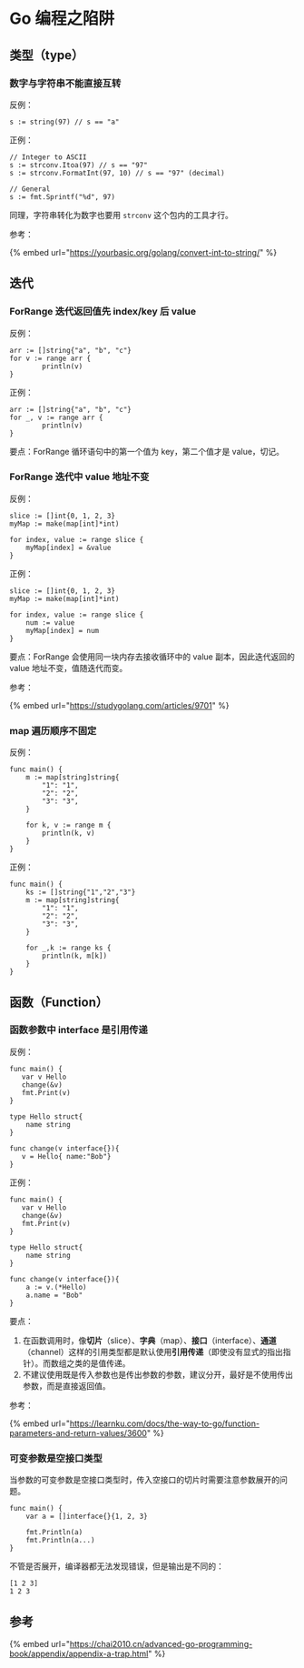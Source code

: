 # Go 编程之陷阱

## 类型（type）

### 数字与字符串不能直接互转

反例：

```text
s := string(97) // s == "a"
```

正例：

```text
// Integer to ASCII
s := strconv.Itoa(97) // s == "97"
s := strconv.FormatInt(97, 10) // s == "97" (decimal)

// General
s := fmt.Sprintf("%d", 97)
```

同理，字符串转化为数字也要用 `strconv` 这个包内的工具才行。

参考：

{% embed url="https://yourbasic.org/golang/convert-int-to-string/" %}

## 迭代

### ForRange 迭代返回值先 index/key 后 value

反例：

```text
arr := []string{"a", "b", "c"}
for v := range arr {
		println(v)
}
```

正例：

```text
arr := []string{"a", "b", "c"}
for _, v := range arr {
		println(v)
}
```

要点：ForRange 循环语句中的第一个值为 key，第二个值才是 value，切记。

### ForRange 迭代中  value 地址不变

反例：

```text
slice := []int{0, 1, 2, 3}
myMap := make(map[int]*int)

for index, value := range slice {
    myMap[index] = &value
}
```

正例：

```text
slice := []int{0, 1, 2, 3}
myMap := make(map[int]*int)

for index, value := range slice {
    num := value
    myMap[index] = num
}
```

要点：ForRange 会使用同一块内存去接收循环中的 value 副本，因此迭代返回的 value 地址不变，值随迭代而变。

参考：

{% embed url="https://studygolang.com/articles/9701" %}

### map 遍历顺序不固定

反例：

```text
func main() {
    m := map[string]string{
        "1": "1",
        "2": "2",
        "3": "3",
    }

    for k, v := range m {
        println(k, v)
    }
}
```

正例：

```text
func main() {
    ks := []string{"1","2","3"}
    m := map[string]string{
        "1": "1",
        "2": "2",
        "3": "3",
    }

    for _,k := range ks {
        println(k, m[k])
    }
}
```

## 函数（Function）

### 函数参数中 interface 是引用传递

反例：

```text
func main() {
   var v Hello
   change(&v)
   fmt.Print(v)
}

type Hello struct{
	name string
}

func change(v interface{}){
   v = Hello{ name:"Bob"}
}
```

正例：

```text
func main() {
   var v Hello
   change(&v)
   fmt.Print(v)
}

type Hello struct{
	name string
}

func change(v interface{}){
	a := v.(*Hello)
	a.name = "Bob"
}
```

要点：

1. 在函数调用时，像**切片**（slice）、**字典**（map）、**接口**（interface）、**通道**（channel）这样的引用类型都是默认使用**引用传递**（即使没有显式的指出指针）。而数组之类的是值传递。
2. 不建议使用既是传入参数也是传出参数的参数，建议分开，最好是不使用传出参数，而是直接返回值。

参考：

{% embed url="https://learnku.com/docs/the-way-to-go/function-parameters-and-return-values/3600" %}

### 可变参数是空接口类型

当参数的可变参数是空接口类型时，传入空接口的切片时需要注意参数展开的问题。

```text
func main() {
    var a = []interface{}{1, 2, 3}

    fmt.Println(a)
    fmt.Println(a...)
}
```

不管是否展开，编译器都无法发现错误，但是输出是不同的：

```text
[1 2 3]
1 2 3
```

## 参考

{% embed url="https://chai2010.cn/advanced-go-programming-book/appendix/appendix-a-trap.html" %}

